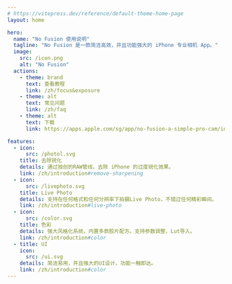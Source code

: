 ```yaml
---
# https://vitepress.dev/reference/default-theme-home-page
layout: home

hero:
  name: "No Fusion 使用说明"
  tagline: "No Fusion 是一款简洁高效，并且功能强大的 iPhone 专业相机 App。"
  image:
    src: /icon.png
    alt: "No Fusion"
  actions:
    - theme: brand
      text: 查看教程
      link: /zh/focus&exposure
    - theme: alt
      text: 常见问题
      link: /zh/faq
    - theme: alt
      text: 下载
      link: https://apps.apple.com/sg/app/no-fusion-a-simple-pro-cam/id6444706244

features:
  - icon: 
      src: /photol.svg
    title: 去除锐化
    details: 通过独创的RAW管线，去除 iPhone 的过度锐化效果。
    link: /zh/introduction#remove-sharpening
  - icon:
      src: /livephoto.svg
    title: Live Photo
    details: 支持在任何格式和任何分辨率下拍摄Live Photo，不错过任何精彩瞬间。
    link: /zh/introduction#live-photo
  - icon:
      src: /color.svg
    title: 色彩
    details: 强大风格化系统，内置多款胶片配方。支持参数调整，Lut导入。
    link: /zh/introduction#color
  - title: UI
    icon:
      src: /ui.svg
    details: 简洁易用，并且强大的UI设计，功能一触即达。
    link: /zh/introduction#color
---
```



<!-- <script setup>
import { VPTeamMembers } from 'vitepress/theme'

const members = [
  {
    avatar: '/src/avatar.jpg',
    name: '王培屹',
    title: '开发者',
    links: [
      { icon: 'twitter', link: 'https://x.com/Wangpeiyi23' }
    ]
  }
]
</script>


  <div style = "display:flex;justify-content: center; margin-top:100px">
    <VPTeamMembers size="medium" :members="members"/>
  </div>


<style scoped>
.team-members-wrapper {
  margin-top: 20px; /* 增加与上方的间距 */
  margin-bottom: 20px; /* 增加与下方的间距 */
}
</style> -->